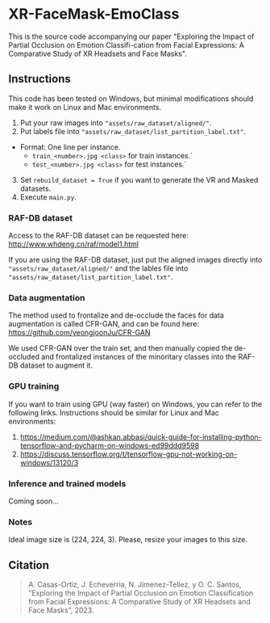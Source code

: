 # XR-FaceMask-EmoClass

This is the source code accompanying our paper "Exploring the Impact of Partial Occlusion on Emotion Classifi-cation from Facial Expressions: A Comparative Study of XR Headsets and Face Masks".

## Instructions

This code has been tested on Windows, but minimal modifications should make it work on Linux and Mac environments.

1. Put your raw images into `"assets/raw_dataset/aligned/"`.
2. Put labels file into `"assets/raw_dataset/list_partition_label.txt"`.
  - Format: One line per instance.
    - `train_<number>.jpg <class>` for train instances.`
    - `test_<number>.jpg <class>` for test instances.`
3. Set `rebuild_dataset = True` if you want to generate the VR and Masked datasets.
4. Execute `main.py`.

### RAF-DB dataset

Access to the RAF-DB dataset can be requested here: http://www.whdeng.cn/raf/model1.html

If you are using the RAF-DB dataset, just put the aligned images directly into `"assets/raw_dataset/aligned/"` and the lables file into `"assets/raw_dataset/list_partition_label.txt"`.

### Data augmentation

The method used to frontalize and de-occlude the faces for data augmentation is called CFR-GAN, and can be found here: https://github.com/yeongjoonJu/CFR-GAN

We used CFR-GAN over the train set, and then manually copied the de-occluded and frontalized instances of the minoritary classes into the RAF-DB dataset to augment it.

### GPU training

If you want to train using GPU (way faster) on Windows, you can refer to the following links. Instructions should be similar for Linux and Mac environments:
1. https://medium.com/@ashkan.abbasi/quick-guide-for-installing-python-tensorflow-and-pycharm-on-windows-ed99ddd9598
2. https://discuss.tensorflow.org/t/tensorflow-gpu-not-working-on-windows/13120/3

### Inference and trained models

Coming soon...

### Notes

Ideal image size is (224, 224, 3). Please, resize your images to this size.

## Citation

> A. Casas-Ortiz, J. Echeverria, N. Jimenez-Tellez, y O. C. Santos, “Exploring the Impact of Partial Occlusion on Emotion Classification from Facial Expressions: A Comparative Study of XR Headsets and Face Masks”, 2023.
